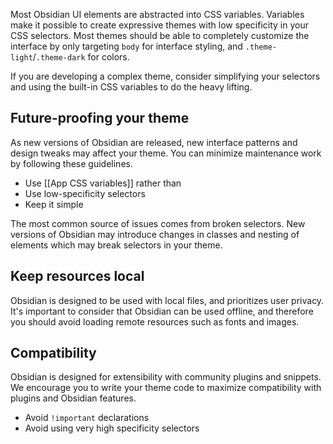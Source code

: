 Most Obsidian UI elements are abstracted into CSS variables. Variables make it possible to create expressive themes with low specificity in your CSS selectors. Most themes should be able to completely customize the interface by only targeting `body` for interface styling, and `.theme-light`/`.theme-dark` for colors.

If you are developing a complex theme, consider simplifying your selectors and using the built-in CSS variables to do the heavy lifting.

## Future-proofing your theme

As new versions of Obsidian are released, new interface patterns and design tweaks may affect your theme. You can minimize maintenance work by following these guidelines.

- Use [[App CSS variables]] rather than 
- Use low-specificity selectors
- Keep it simple

The most common source of issues comes from broken selectors. New versions of Obsidian may introduce changes in classes and nesting of elements which may break selectors in your theme.

## Keep resources local

Obsidian is designed to be used with local files, and prioritizes user privacy. It's important to consider that Obsidian can be used offline, and therefore you should avoid loading remote resources such as fonts and images.

## Compatibility

Obsidian is designed for extensibility with community plugins and snippets. We encourage you to write your theme code to maximize compatibility with plugins and Obsidian features.

- Avoid `!important` declarations
- Avoid using very high specificity selectors
